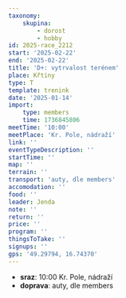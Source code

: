 ```yaml
---
taxonomy:
    skupina:
        - dorost
        - hobby
id: 2025-race_2212
start: '2025-02-22'
end: '2025-02-22'
title: 'D+: vytrvalost terénem'
place: Křtiny
type: T
template: trenink
date: '2025-01-14'
import:
    type: members
    time: 1736845806
meetTime: '10:00'
meetPlace: 'Kr. Pole, nádraží'
link: ''
eventTypeDescription: ''
startTime: ''
map: ''
terrain: ''
transport: 'auty, dle members'
accomodation: ''
food: ''
leader: Jenda
note: ''
return: ''
price: ''
program: ''
thingsToTake: ''
signups: ''
gps: '49.29794, 16.74370'
---
```


* **sraz**: 10:00 Kr. Pole, nádraží
* **doprava**: auty, dle members
